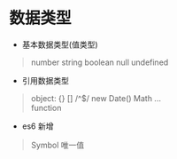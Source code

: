 # 数据类型

- 基本数据类型(值类型)
> number string boolean null undefined
- 引用数据类型
> object: {} [] /^$/ new Date() Math ...  
> function  
- es6 新增
> Symbol 唯一值

    